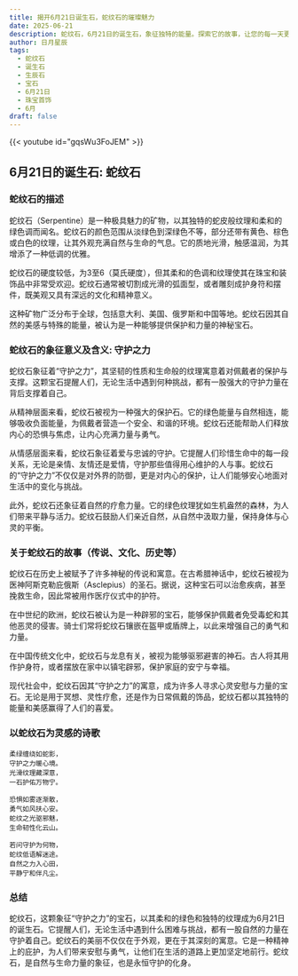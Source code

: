 ```yaml
---
title: 揭开6月21日诞生石，蛇纹石的璀璨魅力
date: 2025-06-21
description: 蛇纹石，6月21日的诞生石，象征独特的能量。探索它的故事，让您的每一天更有意义。
author: 日月星辰
tags:
  - 蛇纹石
  - 诞生石
  - 生辰石
  - 宝石
  - 6月21日
  - 珠宝首饰
  - 6月
draft: false
---
```


{{< youtube id="gqsWu3FoJEM" >}}

## 6月21日的诞生石: 蛇纹石

### 蛇纹石的描述

蛇纹石（Serpentine）是一种极具魅力的矿物，以其独特的蛇皮般纹理和柔和的绿色调而闻名。蛇纹石的颜色范围从淡绿色到深绿色不等，部分还带有黄色、棕色或白色的纹理，让其外观充满自然与生命的气息。它的质地光滑，触感温润，为其增添了一种低调的优雅。

蛇纹石的硬度较低，为3至6（莫氏硬度），但其柔和的色调和纹理使其在珠宝和装饰品中非常受欢迎。蛇纹石通常被切割成光滑的弧面型，或者雕刻成护身符和摆件，既美观又具有深远的文化和精神意义。

这种矿物广泛分布于全球，包括意大利、美国、俄罗斯和中国等地。蛇纹石因其自然的美感与特殊的能量，被认为是一种能够提供保护和力量的神秘宝石。

### 蛇纹石的象征意义及含义: 守护之力

蛇纹石象征着“守护之力”，其坚韧的性质和生命般的纹理寓意着对佩戴者的保护与支撑。这颗宝石提醒人们，无论生活中遇到何种挑战，都有一股强大的守护力量在背后支撑着自己。

从精神层面来看，蛇纹石被视为一种强大的保护石。它的绿色能量与自然相连，能够吸收负面能量，为佩戴者营造一个安全、和谐的环境。蛇纹石还能帮助人们释放内心的恐惧与焦虑，让内心充满力量与勇气。

从情感层面来看，蛇纹石象征着爱与忠诚的守护。它提醒人们珍惜生命中的每一段关系，无论是亲情、友情还是爱情，守护那些值得用心维护的人与事。蛇纹石的“守护之力”不仅仅是对外界的防御，更是对内心的保护，让人们能够安心地面对生活中的变化与挑战。

此外，蛇纹石还象征着自然的疗愈力量。它的绿色纹理犹如生机盎然的森林，为人们带来平静与活力。蛇纹石鼓励人们亲近自然，从自然中汲取力量，保持身体与心灵的平衡。

### 关于蛇纹石的故事（传说、文化、历史等）

蛇纹石在历史上被赋予了许多神秘的传说和寓意。在古希腊神话中，蛇纹石被视为医神阿斯克勒庇俄斯（Asclepius）的圣石。据说，这种宝石可以治愈疾病，甚至挽救生命，因此常被用作医疗仪式中的护符。

在中世纪的欧洲，蛇纹石被认为是一种辟邪的宝石，能够保护佩戴者免受毒蛇和其他恶灵的侵害。骑士们常将蛇纹石镶嵌在盔甲或盾牌上，以此来增强自己的勇气和力量。

在中国传统文化中，蛇纹石与龙息有关，被视为能够驱邪避害的神石。古人将其用作护身符，或者摆放在家中以镇宅辟邪，保护家庭的安宁与幸福。

现代社会中，蛇纹石因其“守护之力”的寓意，成为许多人寻求心灵安慰与力量的宝石。无论是用于冥想、灵性疗愈，还是作为日常佩戴的饰品，蛇纹石都以其独特的能量和美感赢得了人们的喜爱。

### 以蛇纹石为灵感的诗歌

```
柔绿缠绕如蛇影，  
守护之力暖心境。  
光滑纹理藏深意，  
一石护佑万物宁。  

恐惧如雾逐渐散，  
勇气如风扶心安。  
蛇纹之光驱邪魅，  
生命韧性化云山。  

若问守护为何物，  
蛇纹低语解迷途。  
自然之力入心田，  
平静宁和伴凡尘。  
```

### 总结

蛇纹石，这颗象征“守护之力”的宝石，以其柔和的绿色和独特的纹理成为6月21日的诞生石。它提醒人们，无论生活中遇到什么困难与挑战，都有一股自然的力量在守护着自己。蛇纹石的美丽不仅仅在于外观，更在于其深刻的寓意。它是一种精神上的庇护，为人们带来安慰与勇气，让他们在生活的道路上更加坚定地前行。蛇纹石，是自然与生命力量的象征，也是永恒守护的化身。